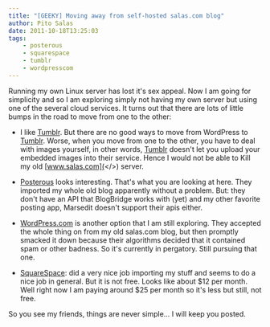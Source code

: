 ```yaml
---
title: "[GEEKY] Moving away from self-hosted salas.com blog"
author: Pito Salas
date: 2011-10-18T13:25:03
tags:
    - posterous
    - squarespace
    - tumblr
    - wordpresscom
---
```




Running my own Linux server has lost it's sex appeal. Now I am going for
simplicity and so I am exploring simply not having my own server but using one
of the several cloud services. It turns out that there are lots of little
bumps in the road to move from one to the other:

  * I like [Tumblr](<http://www.tumblr.com>). But there are no good ways to move from WordPress to [Tumblr](<http://www.tumblr.com>). Worse, when you move from one to the other, you have to deal with images yourself, in other words, [Tumblr](<http://www.tumblr.com>) doesn't let you upload your embedded images into their service. Hence I would not be able to Kill my old [www.salas.com](</>) server.

  * [Posterous](<http://www.posterous.com>) looks interesting. That's what you are looking at here. They imported my whole old blog apparently without a problem. But: they don't have an API that BlogBridge works with (yet) and my other favorite posting app, Marsedit doesn't support their apis either.

  * [WordPress.com](<http://www.wordpress.com>) is another option that I am still exploring. They accepted the whole thing on from my old salas.com blog, but then promptly smacked it down because their algorithms decided that it contained spam or other badness. So it's currently in pergatory. Still pursuing that one.

  * [SquareSpace](<www.squarespace.com>): did a very nice job importing my stuff and seems to do a nice job in general. But it is not free. Looks like about $12 per month. Well right now I am paying around $25 per month so it's less but still, not free.

So you see my friends, things are never simple… I will keep you posted.


